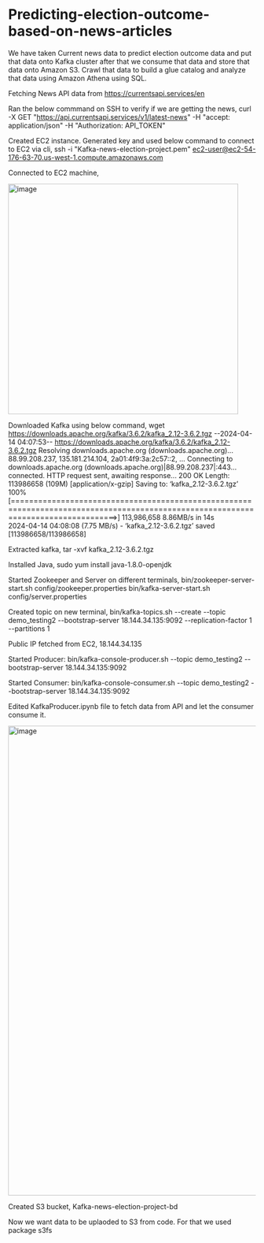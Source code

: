# Predicting-election-outcome-based-on-news-articles

We have taken Current news data to predict election outcome data and put that data onto Kafka cluster after that we consume that data and store that data onto Amazon S3. Crawl that data to build a glue catalog and analyze that data using Amazon Athena using SQL.

Fetching News API data from https://currentsapi.services/en

Ran the below commmand on SSH to verify if we are getting the news,
curl -X GET "https://api.currentsapi.services/v1/latest-news" -H "accept: application/json" -H "Authorization: API_TOKEN"

Created EC2 instance. Generated key and used below command to connect to EC2 via cli,
ssh -i "Kafka-news-election-project.pem" ec2-user@ec2-54-176-63-70.us-west-1.compute.amazonaws.com

Connected to EC2 machine, 

<img width="468" alt="image" src="https://github.com/vaidehipatel05/Predicting-election-outcome-based-on-news-articles/assets/152042524/a6adc48a-abd1-4b50-9444-950552802fc8">

Downloaded Kafka using below command,
wget https://downloads.apache.org/kafka/3.6.2/kafka_2.12-3.6.2.tgz
--2024-04-14 04:07:53--  https://downloads.apache.org/kafka/3.6.2/kafka_2.12-3.6.2.tgz
Resolving downloads.apache.org (downloads.apache.org)... 88.99.208.237, 135.181.214.104, 2a01:4f9:3a:2c57::2, ...
Connecting to downloads.apache.org (downloads.apache.org)|88.99.208.237|:443... connected.
HTTP request sent, awaiting response... 200 OK
Length: 113986658 (109M) [application/x-gzip]
Saving to: ‘kafka_2.12-3.6.2.tgz’
100%[===================================================================================================================================>] 113,986,658 8.86MB/s   in 14s    
2024-04-14 04:08:08 (7.75 MB/s) - ‘kafka_2.12-3.6.2.tgz’ saved [113986658/113986658]

Extracted kafka,
tar -xvf kafka_2.12-3.6.2.tgz

Installed Java,
sudo yum install java-1.8.0-openjdk

Started Zookeeper and Server on different terminals,
bin/zookeeper-server-start.sh config/zookeeper.properties
bin/kafka-server-start.sh config/server.properties

Created topic on new terminal,
bin/kafka-topics.sh --create --topic demo_testing2 --bootstrap-server 18.144.34.135:9092  --replication-factor 1 --partitions 1

Public IP fetched from EC2,
18.144.34.135

Started Producer:
bin/kafka-console-producer.sh --topic demo_testing2 --bootstrap-server 18.144.34.135:9092

Started Consumer:
bin/kafka-console-consumer.sh --topic demo_testing2 --bootstrap-server 18.144.34.135:9092

Edited KafkaProducer.ipynb file to fetch data from API and let the consumer consume it.

<img width="954" alt="image" src="https://github.com/vaidehipatel05/Predicting-election-outcome-based-on-news-articles/assets/152042524/93c787ea-6fcc-4fdd-95f4-00a2172368a2">


Created S3 bucket,
Kafka-news-election-project-bd

Now we want data to be uplaoded to S3 from code. For that we used package s3fs




